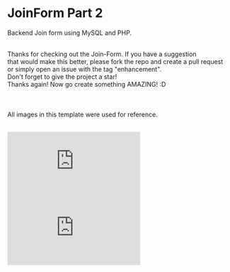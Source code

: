 # JoinForm Part 2
Backend Join form using MySQL and PHP.

<br>

<body>
Thanks for checking out the Join-Form. If you have a suggestion<br>
that would make this better, please fork the repo and create a pull request<br>
or simply open an issue with the tag "enhancement".<br>
Don't forget to give the project a star!<br>
Thanks again! Now go create something AMAZING! :D<br><br>
  <br>
  <br>
  All images in this template were used for reference.
  <br>
  <br>

  ![alt text](https://fv9-2.failiem.lv/thumb_show.php?i=nuv3uw8qc&view)
  <br>
  ![alt text](https://fv9-3.failiem.lv/thumb_show.php?i=uuqrszk7p&view)
  
</body>
